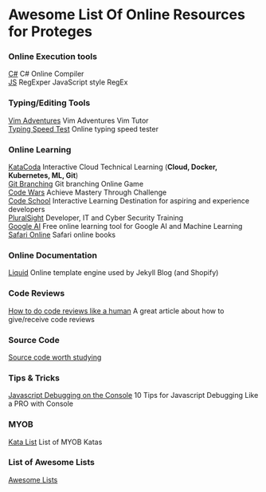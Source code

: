 # Awesome List Of Online Resources for Proteges

### Online Execution tools
[C#](https://dotnetfiddle.net/) C# Online Compiler  
[JS](https://regexper.com/) RegExper JavaScript style RegEx  

### Typing/Editing Tools
[Vim Adventures](https://vim-adventures.com/) Vim Adventures Vim Tutor  
[Typing Speed Test](https://typing-speed-test.aoeu.eu/) Online typing speed tester  

### Online Learning
[KataCoda](https://katacoda.com/) Interactive Cloud Technical Learning (**Cloud, Docker, Kubernetes, ML, Git**)  
[Git Branching](https://learngitbranching.js.org/) Git branching Online Game  
[Code Wars](https://www.codewars.com/) Achieve Mastery Through Challenge  
[Code School](https://www.codeschool.com/) Interactive Learning Destination for aspiring and experience developers  
[PluralSight](https://www.pluralsight.com/) Developer, IT and Cyber Security Training  
[Google AI](https://ai.google/education#?modal_active=none) Free online learning tool for Google AI and Machine Learning  
[Safari Online](https://safaribooksonline.com/) Safari online books  

### Online Documentation
[Liquid](https://shopify.github.io/liquid) Online template engine used by Jekyll Blog (and Shopify)  

### Code Reviews
[How to do code reviews like a human](https://mtlynch.io/human-code-reviews-1/) A great article about how to give/receive code reviews  

### Source Code
[Source code worth studying](https://medium.com/@012parth/what-source-code-is-worth-studying-8755f88f8de5)

### Tips & Tricks
[Javascript Debugging on the Console](https://medium.com/appsflyer/10-tips-for-javascript-debugging-like-a-pro-with-console-7140027eb5f6)  10 Tips for Javascript Debugging Like a PRO with Console

### MYOB
[Kata List](https://github.com/MYOB-Technology/General_Developer/tree/master/katas) List of MYOB Katas

### List of Awesome Lists
[Awesome Lists](https://github.com/search?q=topic%3Aawesome&type=Repositories)
